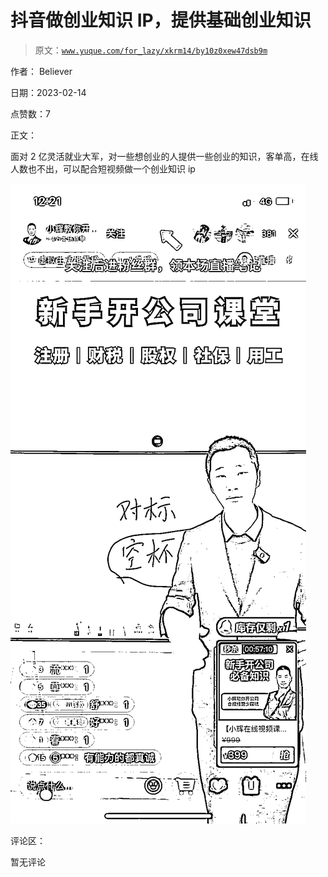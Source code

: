 # 抖音做创业知识 IP，提供基础创业知识

> 原文：[`www.yuque.com/for_lazy/xkrm14/by10z0xew47dsb9m`](https://www.yuque.com/for_lazy/xkrm14/by10z0xew47dsb9m)

作者： Believer

日期：2023-02-14

点赞数：7

正文：

面对 2 亿灵活就业大军，对一些想创业的人提供一些创业的知识，客单高，在线人数也不出，可以配合短视频做一个创业知识 ip

![](img/77cc2235328c96e21f0aef9926aa6b15.png)  

评论区：

暂无评论



